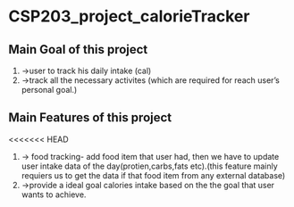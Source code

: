 # CSP203_project_calorieTracker

## Main Goal of this project 
1. ->user to track his daily intake (cal)
1. ->track all the necessary activites (which are required for reach user’s personal goal.)

## Main Features of this project
<<<<<<< HEAD
1. -> food tracking- add food item that user had, then we have to update user intake data of the day(protien,carbs,fats etc).(this feature mainly requiers us to get the data if that food item from any external database)  
1. ->provide a ideal goal calories intake based on the the goal that user wants to achieve.




     